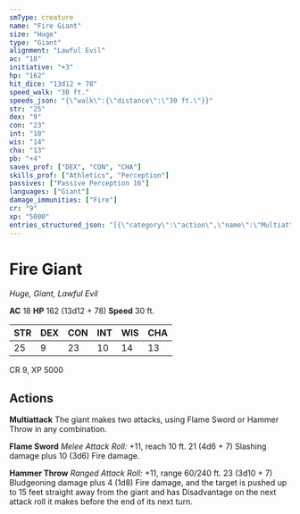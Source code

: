 ```yaml
---
smType: creature
name: "Fire Giant"
size: "Huge"
type: "Giant"
alignment: "Lawful Evil"
ac: "18"
initiative: "+3"
hp: "162"
hit_dice: "13d12 + 78"
speed_walk: "30 ft."
speeds_json: "{\"walk\":{\"distance\":\"30 ft.\"}}"
str: "25"
dex: "9"
con: "23"
int: "10"
wis: "14"
cha: "13"
pb: "+4"
saves_prof: ["DEX", "CON", "CHA"]
skills_prof: ["Athletics", "Perception"]
passives: ["Passive Perception 16"]
languages: ["Giant"]
damage_immunities: ["Fire"]
cr: "9"
xp: "5000"
entries_structured_json: "[{\"category\":\"action\",\"name\":\"Multiattack\",\"text\":\"The giant makes two attacks, using Flame Sword or Hammer Throw in any combination.\"},{\"category\":\"action\",\"name\":\"Flame Sword\",\"text\":\"*Melee Attack Roll:* +11, reach 10 ft. 21 (4d6 + 7) Slashing damage plus 10 (3d6) Fire damage.\",\"kind\":\"Melee Attack Roll\",\"to_hit\":\"+11\",\"range\":\"10 ft\",\"damage\":\"21 (4d6 + 7) Slashing\"},{\"category\":\"action\",\"name\":\"Hammer Throw\",\"text\":\"*Ranged Attack Roll:* +11, range 60/240 ft. 23 (3d10 + 7) Bludgeoning damage plus 4 (1d8) Fire damage, and the target is pushed up to 15 feet straight away from the giant and has Disadvantage on the next attack roll it makes before the end of its next turn.\",\"kind\":\"Ranged Attack Roll\",\"to_hit\":\"+11\",\"range\":\"60/240 ft\",\"damage\":\"23 (3d10 + 7) Bludgeoning\"}]"
---
```


# Fire Giant
*Huge, Giant, Lawful Evil*

**AC** 18
**HP** 162 (13d12 + 78)
**Speed** 30 ft.

| STR | DEX | CON | INT | WIS | CHA |
| --- | --- | --- | --- | --- | --- |
| 25 | 9 | 23 | 10 | 14 | 13 |

CR 9, XP 5000

## Actions

**Multiattack**
The giant makes two attacks, using Flame Sword or Hammer Throw in any combination.

**Flame Sword**
*Melee Attack Roll:* +11, reach 10 ft. 21 (4d6 + 7) Slashing damage plus 10 (3d6) Fire damage.

**Hammer Throw**
*Ranged Attack Roll:* +11, range 60/240 ft. 23 (3d10 + 7) Bludgeoning damage plus 4 (1d8) Fire damage, and the target is pushed up to 15 feet straight away from the giant and has Disadvantage on the next attack roll it makes before the end of its next turn.
